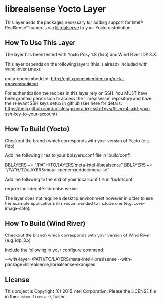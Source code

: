 # librealsense Yocto Layer

This layer adds the packages necessary for adding support for Intel® RealSense™ cameras via [librealsense](https://github.com/IntelRealSense/librealsense) to your Yocto distribution.

## How To Use This Layer

The layer has been tested with Yocto Poky 1.8 (fido) and Wind River IDP 3.X.

This layer depends on the following layers (this is already included with Wind River Linux):

meta-openembedded: http://cgit.openembedded.org/meta-openembedded/

For authentication the recipes in this layer rely on SSH.
You MUST have been granted permission to access the 'librealsense' repository and have the relevant SSH keys setup in github (see here for details: https://help.github.com/articles/generating-ssh-keys/#step-4-add-your-ssh-key-to-your-account)

## How To Build (Yocto)

Checkout the branch which corresponds with your version of Yocto (e.g. fido)

Add the following lines to your bblayers.conf file in 'build/conf':

BBLAYERS += "/PATH/TO/LAYERS/meta-intel-librealsense"
BBLAYERS += "/PATH/TO/LAYERS/meta-openembedded/meta-oe"

Add the following to the end of your local.conf file in 'build/conf'

require include/intel-librealsense.inc

The layer does not require a desktop environment however in order to use the example applications it is recommended to include one (e.g. core-image-sato).

## How To Build (Wind River)

Checkout the branch which corresponds with your version of Wind River (e.g. idp_3.x)

Include the following in your configure command:

--with-layer=/PATH/TO/LAYERS/meta-intel-librealsense
--with-package=librealsense,librealsense-examples

## License

This project is Copyright (C) 2015 Intel Corporation. Please the LICENSE file in the `custom-licenses\` folder.